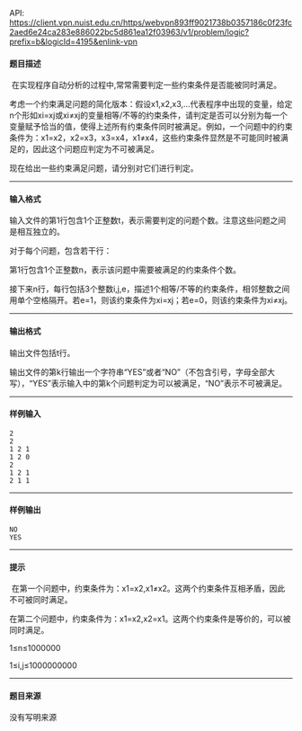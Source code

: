 API: https://client.vpn.nuist.edu.cn/https/webvpn893ff9021738b0357186c0f23fc2aed6e24ca283e886022bc5d861ea12f03963/v1/problem/logic?prefix=b&logicId=4195&enlink-vpn

#### 题目描述

 在实现程序自动分析的过程中,常常需要判定一些约束条件是否能被同时满足。

考虑一个约束满足问题的简化版本：假设x1,x2,x3,…代表程序中出现的变量，给定n个形如xi=xj或xi≠xj的变量相等/不等的约束条件，请判定是否可以分别为每一个变量赋予恰当的值，使得上述所有约束条件同时被满足。例如，一个问题中的约束条件为：x1=x2，x2=x3，x3=x4，x1≠x4，这些约束条件显然是不可能同时被满足的，因此这个问题应判定为不可被满足。

现在给出一些约束满足问题，请分别对它们进行判定。

---

#### 输入格式

输入文件的第1行包含1个正整数t，表示需要判定的问题个数。注意这些问题之间是相互独立的。

对于每个问题，包含若干行：

第1行包含1个正整数n，表示该问题中需要被满足的约束条件个数。

接下来n行，每行包括3个整数i,j,e，描述1个相等/不等的约束条件，相邻整数之间用单个空格隔开。若e=1，则该约束条件为xi=xj；若e=0，则该约束条件为xi≠xj。

---

#### 输出格式

输出文件包括t行。

输出文件的第k行输出一个字符串“YES”或者“NO”（不包含引号，字母全部大写），“YES”表示输入中的第k个问题判定为可以被满足，“NO”表示不可被满足。

---

#### 样例输入
```
2
2
1 2 1
1 2 0
2
1 2 1
2 1 1
```

---

#### 样例输出
```
NO
YES
```

---

#### 提示

 在第一个问题中，约束条件为：x1=x2,x1≠x2。这两个约束条件互相矛盾，因此不可被同时满足。

在第二个问题中，约束条件为：x1=x2,x2=x1。这两个约束条件是等价的，可以被同时满足。

1≤n≤1000000

1≤i,j≤1000000000

---

#### 题目来源

没有写明来源